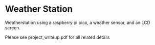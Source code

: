 # Weather Station
Weatherstation using a raspberry pi pico, a weather sensor, and an LCD screen.

Please see project_writeup.pdf for all related details
